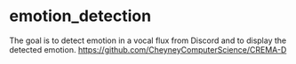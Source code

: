 # emotion_detection
The goal is to detect emotion in a vocal flux from Discord and to display the detected emotion. 
https://github.com/CheyneyComputerScience/CREMA-D

